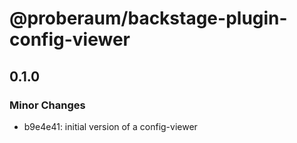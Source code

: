 # @proberaum/backstage-plugin-config-viewer

## 0.1.0

### Minor Changes

- b9e4e41: initial version of a config-viewer
